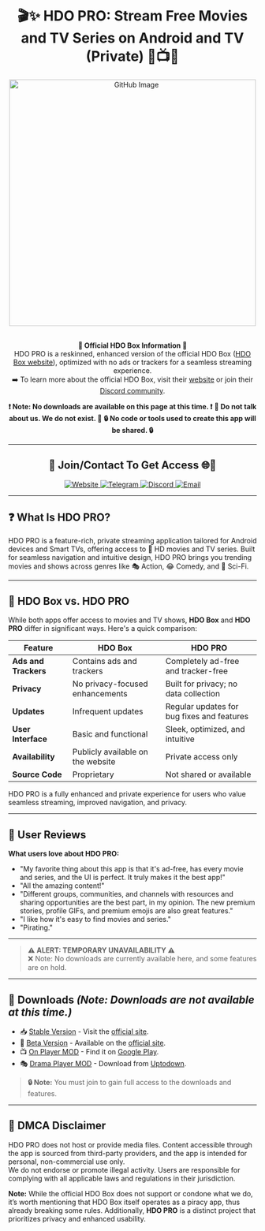 <h1 align="center">🎬✨ HDO PRO: Stream Free Movies and TV Series on Android and TV (Private) 🍿📺🍥</h1>

<div align="center">
    <img src="https://github.com/user-attachments/assets/f23fcaf8-3da2-4546-9029-ebf0eeee2268" alt="GitHub Image" width="500">
    <br><br>
<p>
    <strong>🌟 Official HDO Box Information 🌟</strong><br>
    HDO PRO is a reskinned, enhanced version of the official HDO Box (<a href="https://hdo.app" target="_blank">HDO Box website</a>), optimized with no ads or trackers for a seamless streaming experience.<br>
    ➡️ To learn more about the official HDO Box, visit their <a href="https://hdo.app" target="_blank">website</a> or join their <a href="https://discord.com/invite/VPRJVExUVD" target="_blank">Discord community</a>.
</p>
    <strong>❗️ Note: No downloads are available on this page at this time. ❗️</strong>  
    <strong>🚫 Do not talk about us. We do not exist. 🚫</strong>  
    <strong>🔒 No code or tools used to create this app will be shared. 🔒</strong>
</div>

---

<h2 align="center">📩 Join/Contact To Get Access 🌐🍥</h2>

<div align="center">
    <a href="https://hdopro.netlify.app/">
        <img src="https://img.shields.io/badge/🌟 Website-Visit-brightgreen" alt="Website">
    </a>
    <a href="#">
        <img src="https://img.shields.io/badge/💬 Telegram-Temporarily_Unavailable-lightgrey" alt="Telegram">
    </a>
    <a href="#">
        <img src="https://img.shields.io/badge/🌀 Discord-Temporarily_Unavailable-lightgrey" alt="Discord">
    </a>
    <a href="mailto:hdopro@protonmail.com">
        <img src="https://img.shields.io/badge/📧 Email-Contact-red" alt="Email">
    </a>
</div>

---

## **❓ What Is HDO PRO?**

HDO PRO is a feature-rich, private streaming application tailored for Android devices and Smart TVs, offering access to 🎥 HD movies and TV series. Built for seamless navigation and intuitive design, HDO PRO brings you trending movies and shows across genres like 🎭 Action, 😂 Comedy, and 🚀 Sci-Fi.

---

## **🌟 HDO Box vs. HDO PRO**

While both apps offer access to movies and TV shows, **HDO Box** and **HDO PRO** differ in significant ways. Here's a quick comparison:

| Feature                | **HDO Box**                      | **HDO PRO**                       |
|------------------------|-----------------------------------|------------------------------------|
| **Ads and Trackers**   | Contains ads and trackers         | Completely ad-free and tracker-free |
| **Privacy**            | No privacy-focused enhancements  | Built for privacy; no data collection |
| **Updates**            | Infrequent updates               | Regular updates for bug fixes and features |
| **User Interface**     | Basic and functional             | Sleek, optimized, and intuitive   |
| **Availability**       | Publicly available on the website| Private access only               |
| **Source Code**        | Proprietary                      | Not shared or available           |

HDO PRO is a fully enhanced and private experience for users who value seamless streaming, improved navigation, and privacy.  

---

## **💬 User Reviews**

**What users love about HDO PRO:**  
- "My favorite thing about this app is that it's ad-free, has every movie and series, and the UI is perfect. It truly makes it the best app!"  
- "All the amazing content!"  
- "Different groups, communities, and channels with resources and sharing opportunities are the best part, in my opinion. The new premium stories, profile GIFs, and premium emojis are also great features."  
- "I like how it's easy to find movies and series."  
- "Pirating."  

---

> **⚠️ ALERT: TEMPORARY UNAVAILABILITY ⚠️**  
> ❌ Note: No downloads are currently available here, and some features are on hold.

---

## **📂 Downloads** *(Note: Downloads are not available at this time.)*

- 📥 [Stable Version](#) - Visit the <a href="https://hdo.app" target="_blank">official site</a>.  
- 🚧 [Beta Version](#) - Available on the <a href="https://hdo.app" target="_blank">official site</a>.  
- 📺 [On Player MOD](#) - Find it on <a href="https://play.google.com/store/apps/details?id=com.mediaon.apt" target="_blank">Google Play</a>.  
- 🎭 [Drama Player MOD](#) - Download from <a href="https://drama-player.en.uptodown.com/android/download" target="_blank">Uptodown</a>.  

> **🔒 Note:** You must join to gain full access to the downloads and features.  

---

## **📜 DMCA Disclaimer**

HDO PRO does not host or provide media files. Content accessible through the app is sourced from third-party providers, and the app is intended for personal, non-commercial use only.  
We do not endorse or promote illegal activity. Users are responsible for complying with all applicable laws and regulations in their jurisdiction.  

**Note:** While the official HDO Box does not support or condone what we do, it’s worth mentioning that HDO Box itself operates as a piracy app, thus already breaking some rules. Additionally, **HDO PRO** is a distinct project that prioritizes privacy and enhanced usability.
